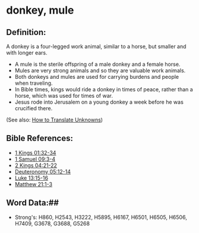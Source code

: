 # donkey, mule #

## Definition: ##

A donkey is a four-legged work animal, similar to a horse, but smaller and with longer ears.

* A mule is the sterile offspring of a male donkey and a female horse.
* Mules are very strong animals and so they are valuable work animals.
* Both donkeys and mules are used for carrying burdens and people when traveling.
* In Bible times, kings would ride a donkey in times of peace, rather than a horse, which was used for times of war.
* Jesus rode into Jerusalem on a young donkey a week before he was crucified there.

(See also: [How to Translate Unknowns](rc://en/ta/man/translate/translate-unknown))

## Bible References: ##

* [1 Kings 01:32-34](rc://en/tn/help/1ki/01/32)
* [1 Samuel 09:3-4](rc://en/tn/help/1sa/09/03)
* [2 Kings 04:21-22](rc://en/tn/help/2ki/04/21)
* [Deuteronomy 05:12-14](rc://en/tn/help/deu/05/12)
* [Luke 13:15-16](rc://en/tn/help/luk/13/15)
* [Matthew 21:1-3](rc://en/tn/help/mat/21/01)

## Word Data:##

* Strong's: H860, H2543, H3222, H5895, H6167, H6501, H6505, H6506, H7409, G3678, G3688, G5268
